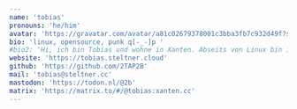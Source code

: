 ```yaml
---
name: 'tobias'
pronouns: 'he/him'
avatar: 'https://gravatar.com/avatar/a81c02679378001c3bba3fb7c932d49f?size=256'
bio: 'linux, opensource, punk q[-_-]p '
#bio2: 'Hi, ich bin Tobias und wohne in Xanten. Abseits von Linux bin ich ein Familienmensch, der Punk oder Metal hört und gerne Sport macht.'
website: 'https://tobias.steltner.cloud'
github: 'https://github.com/2TAP2B'
mail: 'tobias@steltner.cc'
mastodon: 'https://todon.nl/@2b'
matrix: 'https://matrix.to/#/@tobias:xanten.cc'
---
```

